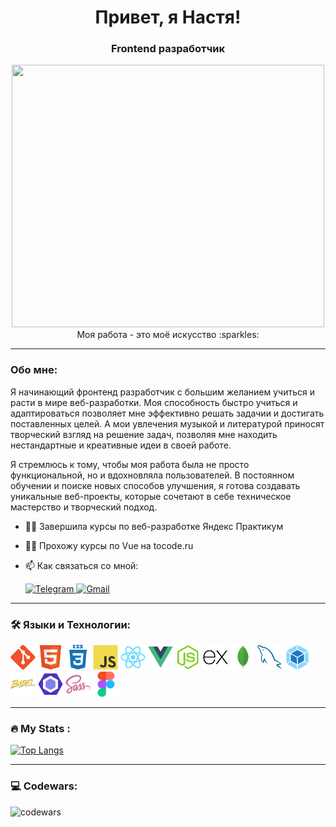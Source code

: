 <div id="header" align="center">
  <h1>Привет, я Настя!</h1>
  <h3>Frontend разработчик</h3>
  <div align="center">
    <img src="https://media.tenor.com/AlUkiGkR2j8AAAAC/new-game-ahagon-umiko-programming.gif" width="500" height="420"/>
  </div>
  <quote>Моя работа - это моё искусство :sparkles:</quote>
</div>

---

### Обо мне:
Я начинающий фронтенд разработчик с большим желанием учиться и расти в мире веб-разработки. Моя способность быстро учиться и адаптироваться позволяет мне эффективно решать задачии и достигать поставленных целей. А мои увлечения музыкой и литературой приносят творческий взгляд на решение задач, позволяя мне находить нестандартные и креативные идеи в своей работе.

Я стремлюсь к тому, чтобы моя работа была не просто функциональной, но и вдохновляла пользователей. В постоянном обучении и поиске новых способов улучшения, я готова создавать уникальные веб-проекты, которые сочетают в себе техническое мастерство и творческий подход.

- :woman_student: Завершила курсы по веб-разработке Яндекс Практикум
- :woman_technologist: Прохожу курсы по Vue на tocode.ru
- :mailbox: Как связаться со мной:
  
  <div>
    <a href="https://t.me/Anastasia_Niii">
      <img src="https://img.shields.io/badge/Telegram-2CA5E0?style=for-the-badge&logo=telegram&logoColor=white" title="Telegram" alt="Telegram">
    </a>
    <a href="mailto:a.nistratova14@gmail.com">
      <img src="https://img.shields.io/badge/Gmail-D14836?style=for-the-badge&logo=gmail&logoColor=white" title="Gmail" alt="Gmail">
    </a>
  </div>

---

### 🛠 Языки и Технологии:
<div>
  <img src="https://github.com/devicons/devicon/blob/master/icons/git/git-original.svg" title="Git" alt="Git" width="40" height="40" />
  <img src="https://github.com/devicons/devicon/blob/master/icons/html5/html5-original.svg" title="HTML5" alt="HTML5" width="40" height="40" />
  <img src="https://github.com/devicons/devicon/blob/master/icons/css3/css3-plain-wordmark.svg" title="CSS3" alt="CSS3" width="40" height="40" />
  <img src="https://github.com/devicons/devicon/blob/master/icons/javascript/javascript-original.svg" title="JavaScript" alt="JavaScript" width="40" height="40" />
  <img src="https://github.com/devicons/devicon/blob/master/icons/react/react-original.svg" title="React" alt="React" width="40" height="40" />
  <img src="https://github.com/devicons/devicon/blob/master/icons/vuejs/vuejs-original.svg" title="Vue" alt="Vue" width="40" height="40" />
  <img src="https://github.com/devicons/devicon/blob/master/icons/nodejs/nodejs-original.svg" title="Node.js" alt="Node.js" width="40" height="40" />
  <img src="https://github.com/devicons/devicon/blob/master/icons/express/express-original.svg" title="Express" alt="Express" width="40" height="40" />
  <img src="https://github.com/devicons/devicon/blob/master/icons/mongodb/mongodb-original.svg" title="MongoDB" alt="MongoDB" width="40" height="40" />
  <img src="https://github.com/devicons/devicon/blob/master/icons/mysql/mysql-original.svg" title="MySQL" alt="MySQL" width="40" height="40" />
  <img src="https://github.com/devicons/devicon/blob/master/icons/webpack/webpack-original.svg" title="Webpack" alt="Webpack" width="40" height="40" />
  <img src="https://github.com/devicons/devicon/blob/master/icons/babel/babel-original.svg" title="Babel" alt="Babel" width="40" height="40" />
  <img src="https://github.com/devicons/devicon/blob/master/icons/eslint/eslint-original.svg" title="Eslint" alt="Eslint" width="40" height="40" />
  <img src="https://github.com/devicons/devicon/blob/master/icons/sass/sass-original.svg" title="SASS" alt="SASS" width="40" height="40" />
  <img src="https://github.com/devicons/devicon/blob/master/icons/figma/figma-original.svg" title="Figma" alt="Figma" width="40" height="40" />
  <!--
  <img src="" title="" alt="" width="40" height="40" />
  -->
</div>

---

### :fire: My Stats :
[![Top Langs](https://github-readme-stats.vercel.app/api/top-langs/?username=Anastasiia-Nist)](https://github.com/anuraghazra/github-readme-stats)

---

### 💻 Codewars:

![codewars](https://www.codewars.com/users/Anastasiia-Nist/badges/large)

